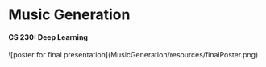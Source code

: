 <div text-align="center">
<h1>Music Generation</h1>
<h4>CS 230: Deep Learning</h4>
</div>
![poster for final presentation](MusicGeneration/resources/finalPoster.png)

